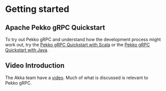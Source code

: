 # Getting started

## Apache Pekko gRPC Quickstart

To try out Pekko gRPC and understand how the development process might work out, try the [Pekko gRPC Quickstart with Scala](https://github.com//apache/pekko-grpc-quickstart-scala.g8/) or the [Pekko gRPC Quickstart with Java](https://github.com//apache/pekko-grpc-quickstart-java.g8/).

## Video Introduction

The Akka team have a [video](https://doc.akka.io/docs/akka-grpc/current/getting-started.html#video-introduction).
Much of what is discussed is relevant to Pekko gRPC.
